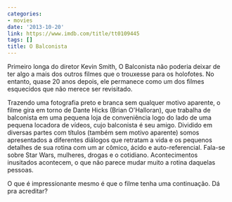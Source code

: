 ```yaml
---
categories:
- movies
date: '2013-10-20'
link: https://www.imdb.com/title/tt0109445
tags: []
title: O Balconista
---
```


Primeiro longa do diretor Kevin Smith, O Balconista não poderia deixar de ter algo a mais dos outros filmes que o trouxesse para os holofotes. No entanto, quase 20 anos depois, ele permanece como um dos filmes esquecidos que não merece ser revisitado.

Trazendo uma fotografia preto e branca sem qualquer motivo aparente, o filme gira em torno de Dante Hicks (Brian O'Halloran), que trabalha de balconista em uma pequena loja de conveniência logo do lado de uma pequena locadora de vídeos, cujo balconista é seu amigo. Dividido em diversas partes com títulos (também sem motivo aparente) somos apresentados a diferentes diálogos que retratam a vida e os pequenos detalhes de sua rotina com um ar cômico, ácido e auto-referencial. Fala-se sobre Star Wars, mulheres, drogas e o cotidiano. Acontecimentos inusitados acontecem, o que não parece mudar muito a rotina daquelas pessoas.

O que é impressionante mesmo é que o filme tenha uma continuação. Dá pra acreditar?